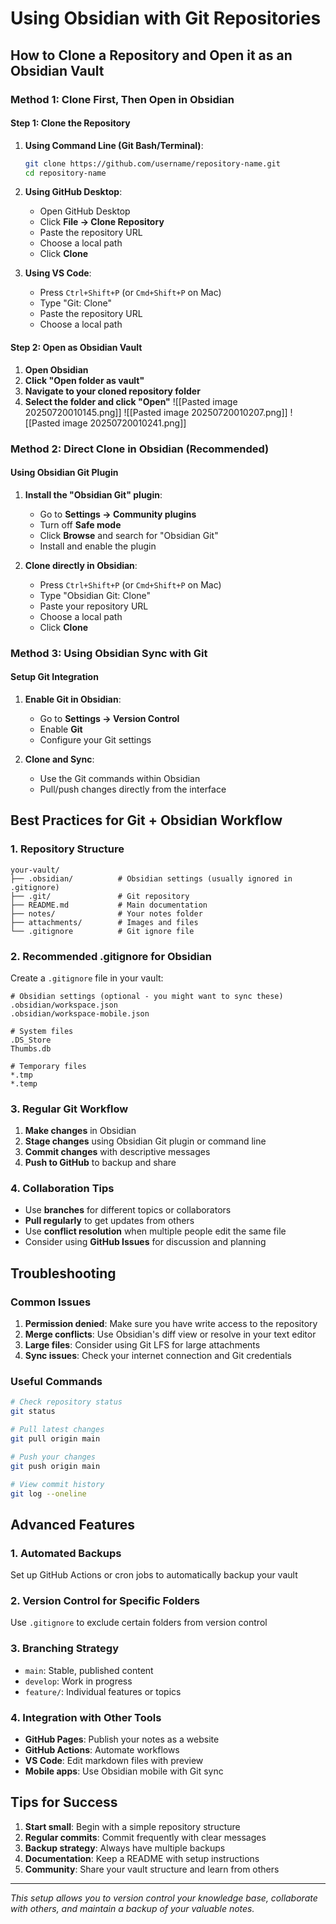 # Using Obsidian with Git Repositories

## How to Clone a Repository and Open it as an Obsidian Vault

### Method 1: Clone First, Then Open in Obsidian

#### Step 1: Clone the Repository
1. **Using Command Line (Git Bash/Terminal)**:
   ```bash
   git clone https://github.com/username/repository-name.git
   cd repository-name
   ```

2. **Using GitHub Desktop**:
   - Open GitHub Desktop
   - Click **File → Clone Repository**
   - Paste the repository URL
   - Choose a local path
   - Click **Clone**

3. **Using VS Code**:
   - Press `Ctrl+Shift+P` (or `Cmd+Shift+P` on Mac)
   - Type "Git: Clone"
   - Paste the repository URL
   - Choose a local path

#### Step 2: Open as Obsidian Vault
1. **Open Obsidian**
2. **Click "Open folder as vault"**
3. **Navigate to your cloned repository folder**
4. **Select the folder and click "Open"**
![[Pasted image 20250720010145.png]]
![[Pasted image 20250720010207.png]]
![[Pasted image 20250720010241.png]]
### Method 2: Direct Clone in Obsidian (Recommended)

#### Using Obsidian Git Plugin
1. **Install the "Obsidian Git" plugin**:
   - Go to **Settings → Community plugins**
   - Turn off **Safe mode**
   - Click **Browse** and search for "Obsidian Git"
   - Install and enable the plugin

2. **Clone directly in Obsidian**:
   - Press `Ctrl+Shift+P` (or `Cmd+Shift+P` on Mac)
   - Type "Obsidian Git: Clone"
   - Paste your repository URL
   - Choose a local path
   - Click **Clone**

### Method 3: Using Obsidian Sync with Git

#### Setup Git Integration
1. **Enable Git in Obsidian**:
   - Go to **Settings → Version Control**
   - Enable **Git**
   - Configure your Git settings

2. **Clone and Sync**:
   - Use the Git commands within Obsidian
   - Pull/push changes directly from the interface

## Best Practices for Git + Obsidian Workflow

### 1. Repository Structure
```
your-vault/
├── .obsidian/          # Obsidian settings (usually ignored in .gitignore)
├── .git/               # Git repository
├── README.md           # Main documentation
├── notes/              # Your notes folder
├── attachments/        # Images and files
└── .gitignore          # Git ignore file
```

### 2. Recommended .gitignore for Obsidian
Create a `.gitignore` file in your vault:
```
# Obsidian settings (optional - you might want to sync these)
.obsidian/workspace.json
.obsidian/workspace-mobile.json

# System files
.DS_Store
Thumbs.db

# Temporary files
*.tmp
*.temp
```

### 3. Regular Git Workflow
1. **Make changes** in Obsidian
2. **Stage changes** using Obsidian Git plugin or command line
3. **Commit changes** with descriptive messages
4. **Push to GitHub** to backup and share

### 4. Collaboration Tips
- Use **branches** for different topics or collaborators
- **Pull regularly** to get updates from others
- Use **conflict resolution** when multiple people edit the same file
- Consider using **GitHub Issues** for discussion and planning

## Troubleshooting

### Common Issues
1. **Permission denied**: Make sure you have write access to the repository
2. **Merge conflicts**: Use Obsidian's diff view or resolve in your text editor
3. **Large files**: Consider using Git LFS for large attachments
4. **Sync issues**: Check your internet connection and Git credentials

### Useful Commands
```bash
# Check repository status
git status

# Pull latest changes
git pull origin main

# Push your changes
git push origin main

# View commit history
git log --oneline
```

## Advanced Features

### 1. Automated Backups
Set up GitHub Actions or cron jobs to automatically backup your vault

### 2. Version Control for Specific Folders
Use `.gitignore` to exclude certain folders from version control

### 3. Branching Strategy
- `main`: Stable, published content
- `develop`: Work in progress
- `feature/`: Individual features or topics

### 4. Integration with Other Tools
- **GitHub Pages**: Publish your notes as a website
- **GitHub Actions**: Automate workflows
- **VS Code**: Edit markdown files with preview
- **Mobile apps**: Use Obsidian mobile with Git sync

## Tips for Success

1. **Start small**: Begin with a simple repository structure
2. **Regular commits**: Commit frequently with clear messages
3. **Backup strategy**: Always have multiple backups
4. **Documentation**: Keep a README with setup instructions
5. **Community**: Share your vault structure and learn from others

---

*This setup allows you to version control your knowledge base, collaborate with others, and maintain a backup of your valuable notes.*
